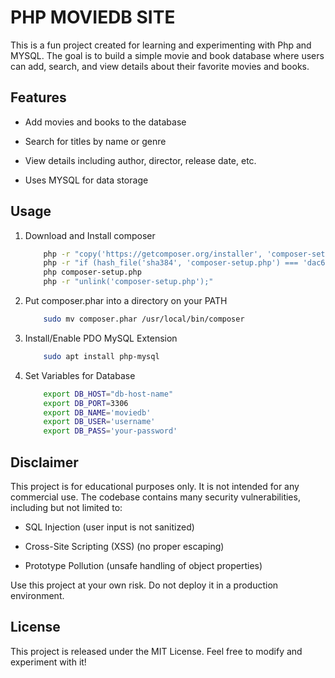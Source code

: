 # PHP MOVIEDB SITE

This is a fun project created for learning and experimenting with Php and MYSQL. The goal is to build a simple movie and book database where users can add, search, and view details about their favorite movies and books.

## Features

- Add movies and books to the database

- Search for titles by name or genre

- View details including author, director, release date, etc.

- Uses MYSQL for data storage

## Usage

1. Download and Install composer

    ```bash
        php -r "copy('https://getcomposer.org/installer', 'composer-setup.php');"
        php -r "if (hash_file('sha384', 'composer-setup.php') === 'dac665fdc30fdd8ec78b38b9800061b4150413ff2e3b6f88543c636f7cd84f6db9189d43a81e5503cda447da73c7e5b6') { echo 'Installer verified'.PHP_EOL; } else { echo 'Installer corrupt'.PHP_EOL; unlink('composer-setup.php'); exit(1); }"
        php composer-setup.php
        php -r "unlink('composer-setup.php');"
    ```

2. Put composer.phar into a directory on your PATH
    
    ```bash
        sudo mv composer.phar /usr/local/bin/composer
    ```

3. Install/Enable PDO MySQL Extension

    ```bash
        sudo apt install php-mysql
    ```

4. Set Variables for Database

    ```bash
        export DB_HOST="db-host-name"
        export DB_PORT=3306
        export DB_NAME='moviedb'
        export DB_USER='username'
        export DB_PASS='your-password'
    ```

## Disclaimer

This project is for educational purposes only. It is not intended for any commercial use. The codebase contains many security vulnerabilities, including but not limited to:

- SQL Injection (user input is not sanitized)

- Cross-Site Scripting (XSS) (no proper escaping)

- Prototype Pollution (unsafe handling of object properties)

Use this project at your own risk. Do not deploy it in a production environment.

## License

This project is released under the MIT License. Feel free to modify and experiment with it!
